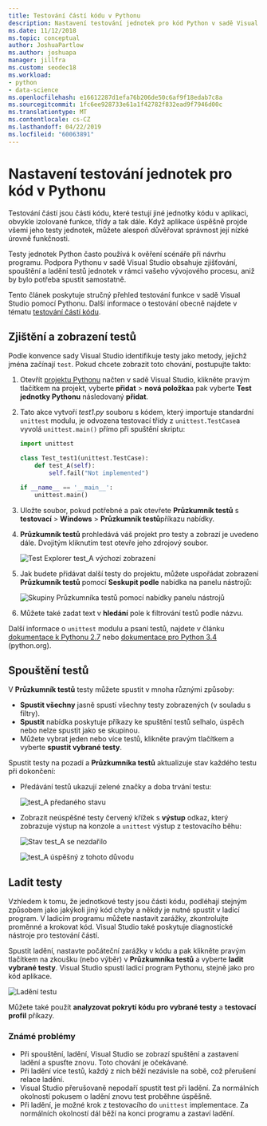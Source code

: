 ```yaml
---
title: Testování částí kódu v Pythonu
description: Nastavení testování jednotek pro kód Python v sadě Visual Studio plně využívá funkce Průzkumníka testů, které chcete zjišťovat, spouštějte a laďte testy.
ms.date: 11/12/2018
ms.topic: conceptual
author: JoshuaPartlow
ms.author: joshuapa
manager: jillfra
ms.custom: seodec18
ms.workload:
- python
- data-science
ms.openlocfilehash: e16612287d1efa76b206de50c6af9f18edab7c8a
ms.sourcegitcommit: 1fc6ee928733e61a1f42782f832ead9f7946d00c
ms.translationtype: MT
ms.contentlocale: cs-CZ
ms.lasthandoff: 04/22/2019
ms.locfileid: "60063891"
---
```

# <a name="set-up-unit-testing-for-python-code"></a>Nastavení testování jednotek pro kód v Pythonu

Testování částí jsou části kódu, které testují jiné jednotky kódu v aplikaci, obvykle izolované funkce, třídy a tak dále. Když aplikace úspěšně projde všemi jeho testy jednotek, můžete alespoň důvěřovat správnost její nízké úrovně funkčnosti.

Testy jednotek Python často používá k ověření scénáře při návrhu programu. Podpora Pythonu v sadě Visual Studio obsahuje zjišťování, spouštění a ladění testů jednotek v rámci vašeho vývojového procesu, aniž by bylo potřeba spustit samostatně.

Tento článek poskytuje stručný přehled testování funkce v sadě Visual Studio pomocí Pythonu. Další informace o testování obecně najdete v tématu [testování částí kódu](../test/unit-test-your-code.md).

## <a name="discover-and-view-tests"></a>Zjištění a zobrazení testů

Podle konvence sady Visual Studio identifikuje testy jako metody, jejichž jména začínají `test`. Pokud chcete zobrazit toto chování, postupujte takto:

1. Otevřít [projektu Pythonu](managing-python-projects-in-visual-studio.md) načten v sadě Visual Studio, klikněte pravým tlačítkem na projekt, vyberte **přidat** > **nová položka**a pak vyberte **Test jednotky Pythonu**  následovaný **přidat**.

1. Tato akce vytvoří *test1.py* souboru s kódem, který importuje standardní `unittest` modulu, je odvozena testovací třídy z `unittest.TestCase`a vyvolá `unittest.main()` přímo při spuštění skriptu:

    ```python
    import unittest

    class Test_test1(unittest.TestCase):
        def test_A(self):
            self.fail("Not implemented")

    if __name__ == '__main__':
        unittest.main()
    ```

1. Uložte soubor, pokud potřebné a pak otevřete **Průzkumník testů** s **testovací** > **Windows** > **Průzkumník testů**příkazu nabídky.

1. **Průzkumník testů** prohledává váš projekt pro testy a zobrazí je uvedeno dále. Dvojitým kliknutím test otevře jeho zdrojový soubor.

    ![Test Explorer test_A výchozí zobrazení](media/unit-test-A.png)

1. Jak budete přidávat další testy do projektu, můžete uspořádat zobrazení **Průzkumník testů** pomocí **Seskupit podle** nabídka na panelu nástrojů:

    ![Skupiny Průzkumníka testů pomocí nabídky panelu nástrojů](media/unit-test-group-menu.png)

1. Můžete také zadat text v **hledání** pole k filtrování testů podle názvu.

Další informace o `unittest` modulu a psaní testů, najdete v článku [dokumentace k Pythonu 2.7](https://docs.python.org/2/library/unittest.html) nebo [dokumentace pro Python 3.4](https://docs.python.org/3/library/unittest.html) (python.org).

## <a name="run-tests"></a>Spouštění testů

V **Průzkumník testů** testy můžete spustit v mnoha různými způsoby:

- **Spustit všechny** jasně spustí všechny testy zobrazených (v souladu s filtry).
- **Spustit** nabídka poskytuje příkazy ke spuštění testů selhalo, úspěch nebo nelze spustit jako se skupinou.
- Můžete vybrat jeden nebo více testů, klikněte pravým tlačítkem a vyberte **spustit vybrané testy**.

Spustit testy na pozadí a **Průzkumníka testů** aktualizuje stav každého testu při dokončení:

- Předávání testů ukazují zelené značky a doba trvání testu:

    ![test_A předaného stavu](media/unit-test-A-pass.png)

- Zobrazit neúspěšné testy červený křížek s **výstup** odkaz, který zobrazuje výstup na konzole a `unittest` výstup z testovacího běhu:

    ![Stav test_A se nezdařilo](media/unit-test-A-fail.png)

    ![test_A úspěšný z tohoto důvodu](media/unit-test-A-fail-reason.png)

## <a name="debug-tests"></a>Ladit testy

Vzhledem k tomu, že jednotkové testy jsou části kódu, podléhají stejným způsobem jako jakýkoli jiný kód chyby a někdy je nutné spustit v ladicí program. V ladicím programu můžete nastavit zarážky, zkontrolujte proměnné a krokovat kód. Visual Studio také poskytuje diagnostické nástroje pro testování částí.

Spustit ladění, nastavte počáteční zarážky v kódu a pak klikněte pravým tlačítkem na zkoušku (nebo výběr) v **Průzkumníka testů** a vyberte **ladit vybrané testy**. Visual Studio spustí ladicí program Pythonu, stejně jako pro kód aplikace.

![Ladění testu](media/unit-test-debugging.png)

Můžete také použít **analyzovat pokrytí kódu pro vybrané testy** a **testovací profil** příkazy.

### <a name="known-issues"></a>Známé problémy

- Při spouštění, ladění, Visual Studio se zobrazí spuštění a zastavení ladění a spusťte znovu. Toto chování je očekávané.
- Při ladění více testů, každý z nich běží nezávisle na sobě, což přerušení relace ladění.
- Visual Studio přerušovaně nepodaří spustit test při ladění. Za normálních okolností pokusem o ladění znovu test proběhne úspěšně.
- Při ladění, je možné krok z testovacího do `unittest` implementace. Za normálních okolností dál běží na konci programu a zastaví ladění.
